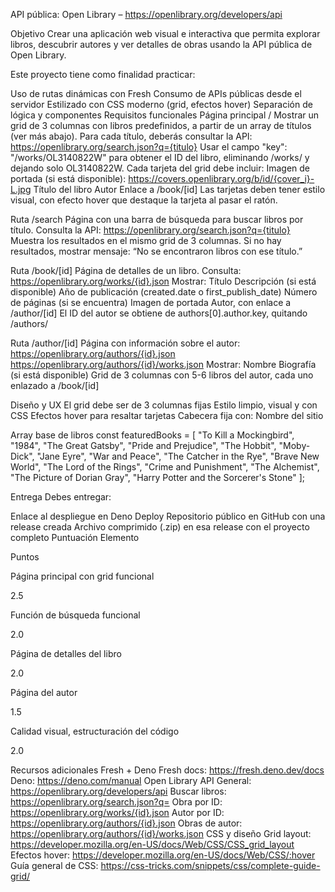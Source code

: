 API pública: Open Library – https://openlibrary.org/developers/api

Objetivo Crear una aplicación web visual e interactiva que permita explorar
libros, descubrir autores y ver detalles de obras usando la API pública de Open
Library.

Este proyecto tiene como finalidad practicar:

Uso de rutas dinámicas con Fresh Consumo de APIs públicas desde el servidor
Estilizado con CSS moderno (grid, efectos hover) Separación de lógica y
componentes Requisitos funcionales Página principal / Mostrar un grid de 3
columnas con libros predefinidos, a partir de un array de títulos (ver más
abajo). Para cada título, deberás consultar la API:
https://openlibrary.org/search.json?q={titulo} Usar el campo "key":
"/works/OL3140822W" para obtener el ID del libro, eliminando /works/ y dejando
solo OL3140822W. Cada tarjeta del grid debe incluir: Imagen de portada (si está
disponible): https://covers.openlibrary.org/b/id/{cover_i}-L.jpg Título del
libro Autor Enlace a /book/[id] Las tarjetas deben tener estilo visual, con
efecto hover que destaque la tarjeta al pasar el ratón.

Ruta /search Página con una barra de búsqueda para buscar libros por título.
Consulta la API: https://openlibrary.org/search.json?q={titulo} Muestra los
resultados en el mismo grid de 3 columnas. Si no hay resultados, mostrar
mensaje: “No se encontraron libros con ese título.”

Ruta /book/[id] Página de detalles de un libro. Consulta:
https://openlibrary.org/works/{id}.json Mostrar: Título Descripción (si está
disponible) Año de publicación (created.date o first_publish_date) Número de
páginas (si se encuentra) Imagen de portada Autor, con enlace a /author/[id] El
ID del autor se obtiene de authors[0].author.key, quitando /authors/

Ruta /author/[id] Página con información sobre el autor:
https://openlibrary.org/authors/{id}.json
https://openlibrary.org/authors/{id}/works.json Mostrar: Nombre Biografía (si
está disponible) Grid de 3 columnas con 5-6 libros del autor, cada uno enlazado
a /book/[id]

Diseño y UX El grid debe ser de 3 columnas fijas Estilo limpio, visual y con CSS
Efectos hover para resaltar tarjetas Cabecera fija con: Nombre del sitio

Array base de libros const featuredBooks = [ "To Kill a Mockingbird", "1984",
"The Great Gatsby", "Pride and Prejudice", "The Hobbit", "Moby-Dick", "Jane
Eyre", "War and Peace", "The Catcher in the Rye", "Brave New World", "The Lord
of the Rings", "Crime and Punishment", "The Alchemist", "The Picture of Dorian
Gray", "Harry Potter and the Sorcerer's Stone" ];

Entrega Debes entregar:

Enlace al despliegue en Deno Deploy Repositorio público en GitHub con una
release creada Archivo comprimido (.zip) en esa release con el proyecto completo
Puntuación Elemento

Puntos

Página principal con grid funcional

2.5

Función de búsqueda funcional

2.0

Página de detalles del libro

2.0

Página del autor

1.5

Calidad visual, estructuración del código

2.0

Recursos adicionales Fresh + Deno Fresh docs: https://fresh.deno.dev/docs Deno:
https://deno.com/manual Open Library API General:
https://openlibrary.org/developers/api Buscar libros:
https://openlibrary.org/search.json?q= Obra por ID:
https://openlibrary.org/works/{id}.json Autor por ID:
https://openlibrary.org/authors/{id}.json Obras de autor:
https://openlibrary.org/authors/{id}/works.json CSS y diseño Grid layout:
https://developer.mozilla.org/en-US/docs/Web/CSS/CSS_grid_layout Efectos hover:
https://developer.mozilla.org/en-US/docs/Web/CSS/:hover Guía general de CSS:
https://css-tricks.com/snippets/css/complete-guide-grid/
